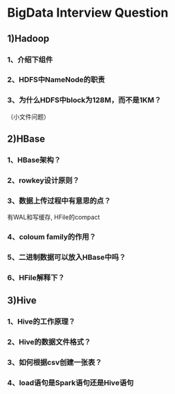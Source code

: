# BigData Interview Question

## 1)Hadoop

### 1、介绍下组件

### 2、HDFS中NameNode的职责

### 3、为什么HDFS中block为128M，而不是1KM？

（小文件问题）

## 2)HBase

### 1、HBase架构？

###  2、rowkey设计原则？

### 3、数据上传过程中有意思的点？

有WAL和写缓存, HFile的compact

### 4、coloum family的作用？

### 5、二进制数据可以放入HBase中吗？

### 6、HFile解释下？

## 3)Hive

###  1、Hive的工作原理？

### 2、Hive的数据文件格式？

###   3、如何根据csv创建一张表？

### 4、load语句是Spark语句还是Hive语句

